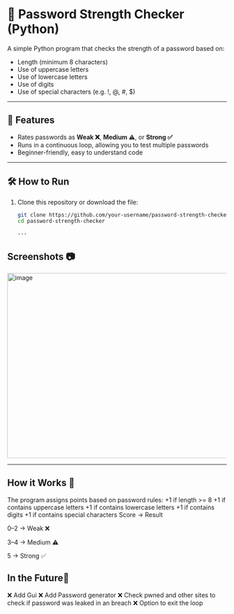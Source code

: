 # 🔐 Password Strength Checker (Python)

A simple Python program that checks the strength of a password based on:
- Length (minimum 8 characters)
- Use of uppercase letters
- Use of lowercase letters
- Use of digits
- Use of special characters (e.g. !, @, #, $)

---

## 🚀 Features
- Rates passwords as **Weak ❌**, **Medium ⚠️**, or **Strong ✅**
- Runs in a continuous loop, allowing you to test multiple passwords
- Beginner-friendly, easy to understand code

---

## 🛠️ How to Run
1. Clone this repository or download the file:
   ```bash
   git clone https://github.com/your-username/password-strength-checker.git
   cd password-strength-checker

   ---
  ## Screenshots 📷
   <img width="613" height="424" alt="image" src="https://github.com/user-attachments/assets/e859b999-1a70-489a-a4f2-4423dbaa2a7b" />


---
## How it Works 🏢
The program assigns points based on password rules:
+1 if length >= 8
+1 if contains uppercase letters
+1 if contains lowercase letters
+1 if contains digits
+1 if contains special characters
Score → Result

0–2 → Weak ❌

3–4 → Medium ⚠️

5 → Strong ✅

## In the Future🔮

❌ Add Gui
❌ Add Password generator
❌ Check pwned and other sites to check if password was leaked in an breach
❌ Option to exit the loop
